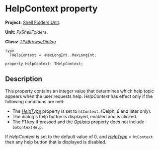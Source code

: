 # HelpContext property #

**Project:** [Shell Folders Unit](ShellFoldersUnit.md).

**Unit:** _PJShellFolders_.

**Class:** _[TPJBrowseDialog](TPJBrowseDialog.md)_

```
type
  THelpContext = -MaxLongInt..MaxLongInt;

property HelpContext: THelpContext;
```

## Description ##

This property contains an integer value that determines which help topic appears when the user requests help. _HelpContext_ has effect only if the following conditions are met:

  * The _[HelpType](TPJBrowseDialogHelpType.md)_ property is set to `htContext`. (Delphi 6 and later only).
  * The dialog's help button is displayed, enabled and is clicked.
  * The F1 key if pressed and the _[Options](TPJBrowseDialogOptions.md)_ property does not include `boContextHelp`.

If _HelpContext_ is set to the default value of 0, and _[HelpType](TPJBrowseDialogHelpType.md)_ = `htContext` then any help button that is displayed is disabled.